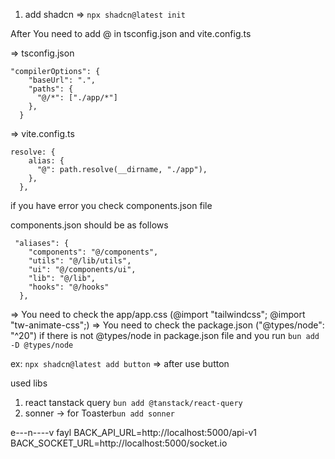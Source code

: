 1. add shadcn => `npx shadcn@latest init`

After You need to add @ in tsconfig.json and vite.config.ts

=> tsconfig.json
```
"compilerOptions": {
    "baseUrl": ".",
    "paths": {
      "@/*": ["./app/*"]
    },
  }
```

=> vite.config.ts
```
resolve: {
    alias: {
      "@": path.resolve(__dirname, "./app"),
    },
  },
```

if you have error you check components.json file

components.json should be as follows

```
 "aliases": {
    "components": "@/components",
    "utils": "@/lib/utils",
    "ui": "@/components/ui",
    "lib": "@/lib",
    "hooks": "@/hooks"
  },
```

=> You need to check the app/app.css (@import "tailwindcss"; @import "tw-animate-css";)
=> You need to check the package.json ("@types/node": "^20") if there is not @types/node in package.json file and you run `bun add -D @types/node `

ex: `npx shadcn@latest add button` => after use button

used libs
1. react tanstack query  ```bun add @tanstack/react-query```
2. sonner -> for Toaster```bun add sonner```


e---n----v fayl
BACK_API_URL=http://localhost:5000/api-v1
BACK_SOCKET_URL=http://localhost:5000/socket.io
